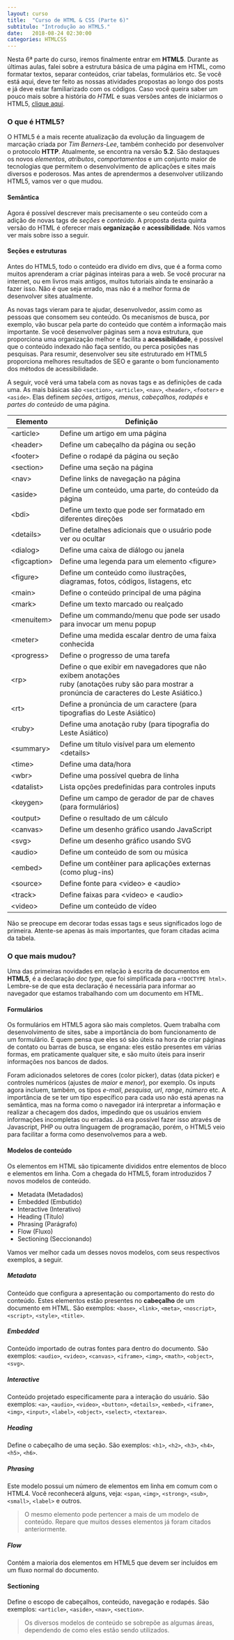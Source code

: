 ```yaml
---
layout: curso
title:  "Curso de HTML & CSS (Parte 6)"
subtitulo: "Introdução ao HTML5."
date:   2018-08-24 02:30:00
categories: HTMLCSS
---
```


Nesta 6ª parte do curso, iremos finalmente entrar em **HTML5**. Durante as últimas aulas, falei sobre a estrutura básica de uma página em HTML, como formatar textos, separar conteúdos, criar tabelas, formulários etc. Se você está aqui, deve ter feito as nossas atividades propostas ao longo dos posts e já deve estar familiarizado com os códigos. Caso você queira saber um pouco mais sobre a história do *HTML* e suas versões antes de iniciarmos o HTML5, [clique aqui](https://pt.wikipedia.org/wiki/HTML#Hist%C3%B3ria).

### O que é HTML5?

O HTML5 é a mais recente atualização da evolução da linguagem de marcação criada por *Tim Berners-Lee*, também conhecido por desenvolver o protocolo **HTTP**. Atualmente, se encontra na versão **5.2**. São destaques os novos *elementos*, *atributos*, *comportamentos* e um conjunto maior de tecnologias que permitem o desenvolvimento de aplicações e sites mais diversos e poderosos. Mas antes de aprendermos a desenvolver utilizando HTML5, vamos ver o que mudou.

#### Semântica

Agora é possível descrever mais precisamente o seu conteúdo com a adição de novas tags de *seções* e *conteúdo*. A proposta desta quinta versão do HTML é oferecer mais **organização** e **acessibilidade**. Nós vamos ver mais sobre isso a seguir.

#### Seções e estruturas

Antes do HTML5, todo o conteúdo era divido em divs, que é a forma como muitos aprenderam a criar páginas inteiras para a web. Se você procurar na internet, ou em livros mais antigos, muitos tutoriais ainda te ensinarão a fazer isso. Não é que seja errado, mas não é a melhor forma de desenvolver sites atualmente.

As novas tags vieram para te ajudar, desenvolvedor, assim como as pessoas que consomem seu conteúdo. Os mecanismos de busca, por exemplo, vão buscar pela parte do conteúdo que contém a informação mais importante. Se você desenvolver páginas sem a nova estrutura, que proporciona uma organização melhor e facilita a **acessibilidade**, é possível que o conteúdo indexado não faça sentido, ou perca posições nas pesquisas. Para resumir, desenvolver seu site estruturado em HTML5 proporciona melhores resultados de SEO e garante o bom funcionamento dos métodos de acessibilidade.

A seguir, você verá uma tabela com as novas tags e as definições de cada uma. As mais básicas são ```<section>```, ```<article>```, ```<nav>```, ```<header>```, ```<footer>``` e ```<aside>```. Elas definem *seções*, *artigos*, *menus*, *cabeçalhos*, *rodapés* e *partes do conteúdo* de uma página.

Elemento              |    Definição
----------------------|-----------------------------------------
&#60;article&#62;	    | Define um artigo em uma página
&#60;header&#62;	    | Define um cabeçalho da página ou seção
&#60;footer&#62;		  | Define o rodapé da página ou seção
&#60;section&#62;		  | Define uma seção na página
&#60;nav&#62;	        | Define links de navegação na página
&#60;aside&#62;		    | Define um conteúdo, uma parte, do conteúdo da página
&#60;bdi&#62;	        | Define um texto que pode ser formatado em diferentes direções
&#60;details&#62;		  | Define detalhes adicionais que o usuário pode ver ou ocultar
&#60;dialog&#62;		  | Define uma caixa de diálogo ou janela
&#60;figcaption&#62;	|	Define uma legenda para um elemento &#60;figure&#62;
&#60;figure&#62;		  | Define um conteúdo como ilustrações, diagramas, fotos, códigos, listagens, etc
&#60;main&#62;		    | Define o conteúdo principal de uma página
&#60;mark&#62;		    | Define um texto marcado ou realçado
&#60;menuitem&#62;		| Define um commando/menu que pode ser usado para invocar um menu popup
&#60;meter&#62;		    | Define uma medida escalar dentro de uma faixa conhecida
&#60;progress&#62;		| Define o progresso de uma tarefa
&#60;rp&#62;		      | Define o que exibir em navegadores que não exibem anotações<br>ruby (anotações ruby são para mostrar a pronúncia de caracteres do Leste Asiático.)
&#60;rt&#62;		      | Define a pronúncia de um caractere (para tipografias do Leste Asiático)
&#60;ruby&#62;		    | Define uma anotação ruby (para tipografia do Leste Asiático)
&#60;summary&#62;		  | Define um título visível para um elemento &#60;details&#62;
&#60;time&#62;		    | Define uma data/hora
&#60;wbr&#62;		      | Define uma possível quebra de linha
&#60;datalist&#62;		| Lista opções predefinidas para controles inputs
&#60;keygen&#62;		  | Define um campo de gerador de par de chaves (para formulários)
&#60;output&#62;		  | Define o resultado de um cálculo
&#60;canvas&#62;		  | Define um desenho gráfico usando JavaScript
&#60;svg&#62;		      | Define um desenho gráfico usando SVG
&#60;audio&#62;		    | Define um conteúdo de som ou música
&#60;embed&#62;		    | Define um contêiner para aplicações externas (como plug-ins)
&#60;source&#62;		  | Define fonte para &#60;video&#62; e &#60;audio&#62;
&#60;track&#62;		    | Define faixas para &#60;video&#62; e &#60;audio&#62;
&#60;video&#62;		    | Define um conteúdo de vídeo

Não se preocupe em decorar todas essas tags e seus significados logo de primeira. Atente-se apenas às mais importantes, que foram citadas acima da tabela.

### O que mais mudou?

Uma das primeiras novidades em relação à escrita de documentos em **HTML5**, é a declaração *doc type*, que foi simplificada para ```<!DOCTYPE html>```. Lembre-se de que esta declaração é necessária para informar ao navegador que estamos trabalhando com um documento em HTML.

#### Formulários

Os formulários em HTML5 agora são mais completos. Quem trabalha com desenvolvimento de sites, sabe a importância do bom funcionamento de um formulário. E quem pensa que eles só são úteis na hora de criar páginas de contato ou barras de busca, se engana: eles estão presentes em várias formas, em praticamente qualquer site, e são muito úteis para inserir informações nos bancos de dados.

Foram adicionados seletores de cores (color picker), datas (data picker) e controles numéricos (ajustes de *maior* e *menor*), por exemplo. Os inputs agora incluem, também, os tipos *e-mail*, *pesquisa*, *url*, *range*, *número* etc. A importância de se ter um tipo específico para cada uso não está apenas na semântica, mas na forma como o navegador irá interpretar a informação e realizar a checagem dos dados, impedindo que os usuários enviem informações incompletas ou erradas. Já era possível fazer isso através de Javascript, PHP ou outra linguagem de programação, porém, o HTML5 veio para facilitar a forma como desenvolvemos para a web.

#### Modelos de conteúdo

Os elementos em HTML são tipicamente divididos entre elementos de bloco e elementos em linha. Com a chegada do HTML5, foram introduzidos 7 novos modelos de conteúdo.

- Metadata (Metadados)
- Embedded (Embutido)
- Interactive (Interativo)
- Heading (Título)
- Phrasing (Parágrafo)
- Flow (Fluxo)
- Sectioning (Seccionando)

Vamos ver melhor cada um desses novos modelos, com seus respectivos exemplos, a seguir.

##### Metadata

Conteúdo que configura a apresentação ou comportamento do resto do conteúdo. Estes elementos estão presentes no **cabeçalho** de um documento em HTML. São exemplos: ``<base>``, ``<link>``, ``<meta>``, ``<noscript>``, ``<script>``, ``<style>``, ``<title>``.

##### Embedded

Conteúdo importado de outras fontes para dentro do documento. São exemplos: ``<audio>``, ``<video>``, ``<canvas>``, ``<iframe>``, ``<img>``, ``<math>``, ``<object>``, ``<svg>``.

##### Interactive

Conteúdo projetado especificamente para a interação do usuário. São exemplos: ``<a>``, ``<audio>``, ``<video>``, ``<button>``, ``<details>``, ``<embed>``, ``<iframe>``, ``<img>``, ``<input>``, ``<label>``, ``<object>``, ``<select>``, ``<textarea>``.

##### Heading

Define o cabeçalho de uma seção. São exemplos: ``<h1>``, ``<h2>``, ``<h3>``, ``<h4>``, ``<h5>``, ``<h6>``.

##### Phrasing

Este modelo possui um número de elementos em linha em comum com o HTML4. Você reconhecerá alguns, veja: ``<span``, ``<img>``, ``<strong>``, ``<sub>``, ``<small>``, ``<label>`` e outros.

> O mesmo elemento pode pertencer a mais de um modelo de conteúdo.
> Repare que muitos desses elementos já foram citados anteriormente.

##### Flow

Contém a maioria dos elementos em HTML5 que devem ser incluídos em um fluxo normal do documento.

#### Sectioning

Define o escopo de cabeçalhos, conteúdo, navegação e rodapés. São exemplos: ``<article>``, ``<aside>``, ``<nav>``, ``<section>``.

> Os diversos modelos de conteúdo se sobrepõe as algumas áreas, dependendo de como eles estão sendo utilizados.
